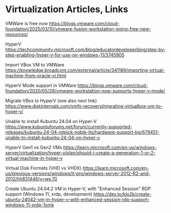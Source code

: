 # Virtualization Articles, Links

VMWare is free now
https://blogs.vmware.com/cloud-foundation/2025/03/10/vmware-fusion-workstation-going-free-new-resources/

HyperV
https://techcommunity.microsoft.com/blog/educatordeveloperblog/step-by-step-enabling-hyper-v-for-use-on-windows-11/3745905

Import VBox VM to VMWare
https://knowledge.broadcom.com/external/article/341189/importing-virtual-machine-from-oracle-vi.html

HyperV Mode support in VMWare
https://blogs.vmware.com/cloud-foundation/2020/05/28/vmware-workstation-now-supports-hyper-v-mode/

Migrate VBox to HyperV (see also next link)
https://www.diskinternals.com/vmfs-recovery/migrating-virtualbox-vm-to-hyper-v/

Unable to install Kubuntu 24.04 on Hyper-V
https://www.kubuntuforums.net/forum/currently-supported-releases/kubuntu-24-04-nitpick-noble-lts/hardware-support-bg/679451-unable-to-install-kubuntu-24-04-on-hyper-v

HyperV Gen1 vs Gen2 VMs
https://learn.microsoft.com/en-us/windows-server/virtualization/hyper-v/plan/should-i-create-a-generation-1-or-2-virtual-machine-in-hyper-v

Virtual Disk Formats (VHD vs VHDX)
https://learn.microsoft.com/en-us/previous-versions/windows/it-pro/windows-server-2012-R2-and-2012/hh831446(v=ws.11)

Create Ubuntu 24.04.2 VM in Hyper-V, with "Enhanced Session" RDP support (Windows 11, xrdp, development)
https://dev.to/klo2k/create-ubuntu-24042-vm-in-hyper-v-with-enhanced-session-rdp-support-windows-11-xrdp-1omk
